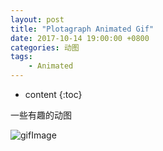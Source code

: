 ```yaml
---
layout: post
title: "Plotagraph Animated Gif"
date: 2017-10-14 19:00:00 +0800 
categories: 动图
tags: 
    - Animated
---
```

* content
{:toc}

一些有趣的动图

<!-- more -->

![gifImage](http://ovwkcbdpf.bkt.clouddn.com/Kharkov-Latte-750px-30fps.gif)

